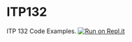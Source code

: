 # ITP132
ITP 132 Code Examples.
[![Run on Repl.it](https://repl.it/badge/github/Islam-shahpar/ITP132)](https://repl.it/github/Islam-shahpar/ITP132)